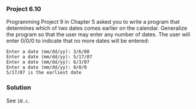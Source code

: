 ### Project 6.10
Programming Project 9 in Chapter 5 asked you to write a program that determines
which of two dates comes earlier on the calendar. Generalize the program so that
the user may enter any number of dates. The user will enter 0/0/0 to indicate
that no more dates will be entered:

```
Enter a date (mm/dd/yy): 3/6/08
Enter a date (mm/dd/yy): 5/17/07
Enter a date (mm/dd/yy): 6/3/07
Enter a date (mm/dd/yy): 0/0/0
5/17/07 is the earliest date
```

### Solution
See `10.c`.
